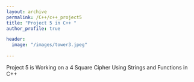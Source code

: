```yaml
---
layout: archive
permalink: /C++/c++_project5
title: "Project 5 in C++ "
author_profile: true

header:
  image: "/images/tower3.jpeg"
  
---
```


Project 5 is Working on a 4 Square Cipher Using Strings and Functions in C++


